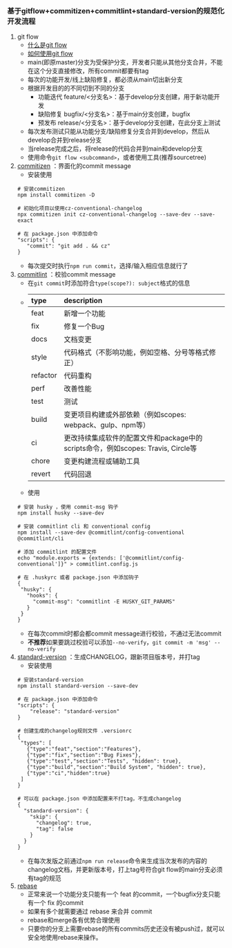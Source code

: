 ### 基于gitflow+commitizen+commitlint+standard-version的规范化开发流程

1. git flow
    - [什么是git flow](https://danielkummer.github.io/git-flow-cheatsheet/index.zh_CN.html)
    - [如何使用git flow](https://www.cnblogs.com/cnblogsfans/p/5075073.html)
    - main(即原master)分支为受保护分支，开发者只能从其他分支合并，不能在这个分支直接修改，所有commit都要有tag
    - 每次的功能开发/线上缺陷修复，都必须从main切出新分支
    - 根据开发目的的不同切到不同的分支
        - 功能迭代 feature/<分支名>：基于develop分支创建，用于新功能开发
        - 缺陷修复 bugfix/<分支名>：基于main分支创建，bugfix
        - 预发布 release/<分支名>：基于develop分支创建，在此分支上测试
    - 每次发布测试只能从功能分支/缺陷修复分支合并到develop，然后从develop合并到release分支
    - 当release完成之后，将release的代码合并到main和develop分支
    - 使用命令`git flow <subcommand>`，或者使用工具(推荐sourcetree)
2. [commitizen](https://github.com/commitizen/cz-cli) ：界面化的commit message
    - 安装使用
    ```
    # 安装commitizen
    npm install commitizen -D
   
    # 初始化项目以使用cz-conventional-changelog
    npx commitizen init cz-conventional-changelog --save-dev --save-exact
   
    # 在 package.json 中添加命令
    "scripts": {
       "commit": "git add . && cz"
    }
    ```
    - 每次提交时执行`npm run commit`，选择/输入相应信息就行了
3. [commitlint](https://github.com/conventional-changelog/commitlint) ：校验commit message
    - 在`git commit`时添加符合`type(scope?): subject`格式的信息
    - | type | description |
      | :---- | :---- |
      | feat | 新增一个功能 |
      | fix | 修复一个Bug |
      | docs | 文档变更 |
      | style | 代码格式（不影响功能，例如空格、分号等格式修正） |
      | refactor | 代码重构 |
      | perf | 改善性能 |
      | test | 测试 |
      | build | 变更项目构建或外部依赖（例如scopes: webpack、gulp、npm等） |
      | ci | 更改持续集成软件的配置文件和package中的scripts命令，例如scopes: Travis, Circle等 |
      | chore | 变更构建流程或辅助工具 |
      | revert | 代码回退 |
    - 使用
    ```
    # 安装 husky ，使用 commit-msg 钩子
    npm install husky --save-dev
   
    # 安装 commitlint cli 和 conventional config
    npm install --save-dev @commitlint/config-conventional @commitlint/cli
    
    # 添加 commitlint 的配置文件
    echo "module.exports = {extends: ['@commitlint/config-conventional']}" > commitlint.config.js
   
    # 在 .huskyrc 或者 package.json 中添加钩子
    {
     "husky": {
       "hooks": {
         "commit-msg": "commitlint -E HUSKY_GIT_PARAMS"
       }
     }
    }
    ```
   - 在每次commit时都会都commit message进行校验，不通过无法commit
   - **不推荐**如果要跳过校验可以添加`--no-verify`，`git commit -m 'msg' --no-verify`
4. [standard-version](https://github.com/conventional-changelog/standard-version) ：生成CHANGELOG，跟新项目版本号，并打tag
    - 安装使用
    ```
    # 安装standard-version
    npm install standard-version --save-dev
   
    # 在 package.json 中添加命令
    "scripts": {
        "release": "standard-version"
    }
   
    # 创建生成的changelog规则文件 .versionrc
    {
     "types": [
       {"type":"feat","section":"Features"},
       {"type":"fix","section":"Bug Fixes"},
       {"type":"test","section":"Tests", "hidden": true},
       {"type":"build","section":"Build System", "hidden": true},
       {"type":"ci","hidden":true}
     ]
    }
   
    # 可以在 package.json 中添加配置来不打tag，不生成changelog
    {
      "standard-version": {
        "skip": {
          "changelog": true,
          "tag": false
        }
      }
    }
    ```
    - 在每次发版之前通过`npm run release`命令来生成当次发布的内容的changelog文档，并更新版本号，打上tag号符合git flow的main分支必须有tag的规范
5. [rebase](http://jartto.wang/2018/12/11/git-rebase/)
    - 正常来说一个功能分支只能有一个 feat 的commit，一个bugfix分支只能有一个 fix 的commit
    - 如果有多个就需要通过 rebase 来合并 commit
    - rebase和merge各有优势合理使用
    - 只要你的分支上需要rebase的所有commits历史还没有被push过，就可以安全地使用rebase来操作。